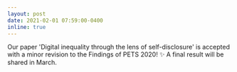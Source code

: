 ```yaml
---
layout: post
date: 2021-02-01 07:59:00-0400
inline: true
---
```


Our paper 'Digital inequality through the lens of self-disclosure' is accepted with a minor revision to the Findings of PETS 2020! :sparkles: A final result will be shared in March. 
